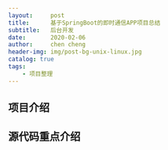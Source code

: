 ```yaml
---
layout:     post
title:      基于SpringBoot的即时通信APP项目总结
subtitle:   后台开发
date:       2020-02-06
author:     chen cheng
header-img: img/post-bg-unix-linux.jpg
catalog: true
tags:
    - 项目整理
---
```


## 项目介绍


## 源代码重点介绍